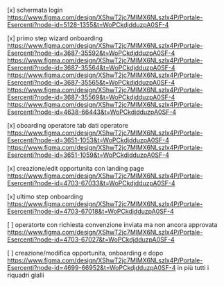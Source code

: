 [x] schermata login
https://www.figma.com/design/XShwT2jc7MlMX6NLszlx4P/Portale-Esercenti?node-id=5128-1355&t=WoPCkdjdduzpA0SF-4

[x] primo step wizard onboarding
https://www.figma.com/design/XShwT2jc7MlMX6NLszlx4P/Portale-Esercenti?node-id=3687-35592&t=WoPCkdjdduzpA0SF-4
https://www.figma.com/design/XShwT2jc7MlMX6NLszlx4P/Portale-Esercenti?node-id=3687-35564&t=WoPCkdjdduzpA0SF-4
https://www.figma.com/design/XShwT2jc7MlMX6NLszlx4P/Portale-Esercenti?node-id=3687-35565&t=WoPCkdjdduzpA0SF-4
https://www.figma.com/design/XShwT2jc7MlMX6NLszlx4P/Portale-Esercenti?node-id=3687-35569&t=WoPCkdjdduzpA0SF-4
https://www.figma.com/design/XShwT2jc7MlMX6NLszlx4P/Portale-Esercenti?node-id=4638-66443&t=WoPCkdjdduzpA0SF-4

[x] oboarding operatore tab dati operatore
https://www.figma.com/design/XShwT2jc7MlMX6NLszlx4P/Portale-Esercenti?node-id=3651-1053&t=WoPCkdjdduzpA0SF-4
https://www.figma.com/design/XShwT2jc7MlMX6NLszlx4P/Portale-Esercenti?node-id=3651-1059&t=WoPCkdjdduzpA0SF-4

[x] creazione/edit opportunita con landing page
https://www.figma.com/design/XShwT2jc7MlMX6NLszlx4P/Portale-Esercenti?node-id=4703-67033&t=WoPCkdjdduzpA0SF-4

[x] ultimo step onboarding
https://www.figma.com/design/XShwT2jc7MlMX6NLszlx4P/Portale-Esercenti?node-id=4703-67018&t=WoPCkdjdduzpA0SF-4

[ ] operatorte con richiesta convenzione inviata ma non ancora approvata
https://www.figma.com/design/XShwT2jc7MlMX6NLszlx4P/Portale-Esercenti?node-id=4703-67027&t=WoPCkdjdduzpA0SF-4

[ ] creazione/modifica opportunita, onboarding e dopo
https://www.figma.com/design/XShwT2jc7MlMX6NLszlx4P/Portale-Esercenti?node-id=4699-66952&t=WoPCkdjdduzpA0SF-4
in più tutti i riquadri gialli
